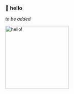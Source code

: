 ### 🫧 hello 

_to be added_  <br>
<!-- 🍰🧸💗🌷🍒🍄⭐🌙💫💬🎐💭  <br> -->
<img width="200" alt="hello!" align="left" src="https://i.pinimg.com/originals/dc/a0/b7/dca0b7408736551c04f9413cfa74cf92.gif">



<!--
**mavoruni/mavoruni** is a ✨ _special_ ✨ repository because its `README.md` (this file) appears on your GitHub profile.

Here are some ideas to get you started:

- 🔭 I’m currently working on ...
- 🌱 I’m currently learning ...
- 👯 I’m looking to collaborate on ...
- 🤔 I’m looking for help with ...
- 💬 Ask me about ...
- 📫 How to reach me: ...
- 😄 Pronouns: ...
- ⚡ Fun fact: ...
-->
